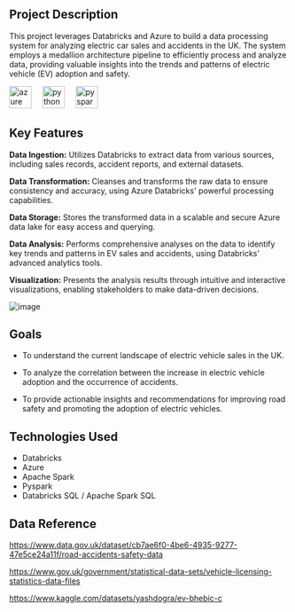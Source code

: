 
## Project Description

This project leverages Databricks and Azure to build a data processing system for analyzing electric car sales and accidents in the UK. The system employs a medallion architecture pipeline to efficiently process and analyze data, providing valuable insights into the trends and patterns of electric vehicle (EV) adoption and safety.



<div align="left">
  <img src="https://cdn.jsdelivr.net/gh/devicons/devicon/icons/azure/azure-original.svg" height="40" alt="azure logo"  />
  <img width="12" />
  <img src="https://cdn.jsdelivr.net/gh/devicons/devicon/icons/python/python-original.svg" height="40" alt="python logo"  />
  <img width="12" />
  <img src="https://github.com/user-attachments/assets/1abf0a63-eff2-4cf1-aba1-c91d00968e9f" height="40" alt="pyspark logo"  />
</div>

###



## Key Features

**Data Ingestion:** Utilizes Databricks to extract data from various sources, including sales records, accident reports, and external datasets.

**Data Transformation:** Cleanses and transforms the raw data to ensure consistency and accuracy, using Azure Databricks' powerful processing capabilities.

**Data Storage:** Stores the transformed data in a scalable and secure Azure data lake for easy access and querying.

**Data Analysis:** Performs comprehensive analyses on the data to identify key trends and patterns in EV sales and accidents, using Databricks' advanced analytics tools.

**Visualization:** Presents the analysis results through intuitive and interactive visualizations, enabling stakeholders to make data-driven decisions.

![image](https://github.com/user-attachments/assets/aa7aff77-ac93-4125-9d2c-52b47c5bfd2f)


## Goals

*   To understand the current landscape of electric vehicle sales in the UK.
    
*   To analyze the correlation between the increase in electric vehicle adoption and the occurrence of accidents.
    
*   To provide actionable insights and recommendations for improving road safety and promoting the adoption of electric vehicles.
    

## Technologies Used

*   Databricks
*   Azure
*   Apache Spark
*   Pyspark
*   Databricks SQL / Apache Spark SQL






## Data Reference

https://www.data.gov.uk/dataset/cb7ae6f0-4be6-4935-9277-47e5ce24a11f/road-accidents-safety-data

https://www.gov.uk/government/statistical-data-sets/vehicle-licensing-statistics-data-files

https://www.kaggle.com/datasets/yashdogra/ev-bhebic-c


